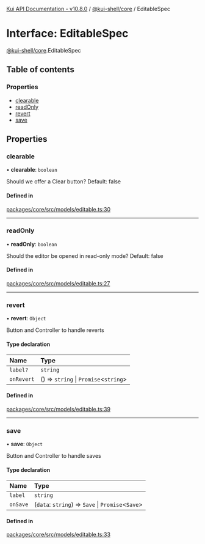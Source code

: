 [Kui API Documentation - v10.8.0](../README.md) / [@kui-shell/core](../modules/kui_shell_core.md) / EditableSpec

# Interface: EditableSpec

[@kui-shell/core](../modules/kui_shell_core.md).EditableSpec

## Table of contents

### Properties

- [clearable](kui_shell_core.EditableSpec.md#clearable)
- [readOnly](kui_shell_core.EditableSpec.md#readonly)
- [revert](kui_shell_core.EditableSpec.md#revert)
- [save](kui_shell_core.EditableSpec.md#save)

## Properties

### clearable

• **clearable**: `boolean`

Should we offer a Clear button? Default: false

#### Defined in

[packages/core/src/models/editable.ts:30](https://github.com/mra-ruiz/kui/blob/27e887ab4/packages/core/src/models/editable.ts#L30)

---

### readOnly

• **readOnly**: `boolean`

Should the editor be opened in read-only mode? Default: false

#### Defined in

[packages/core/src/models/editable.ts:27](https://github.com/mra-ruiz/kui/blob/27e887ab4/packages/core/src/models/editable.ts#L27)

---

### revert

• **revert**: `Object`

Button and Controller to handle reverts

#### Type declaration

| Name       | Type                                   |
| :--------- | :------------------------------------- |
| `label?`   | `string`                               |
| `onRevert` | () => `string` \| `Promise`<`string`\> |

#### Defined in

[packages/core/src/models/editable.ts:39](https://github.com/mra-ruiz/kui/blob/27e887ab4/packages/core/src/models/editable.ts#L39)

---

### save

• **save**: `Object`

Button and Controller to handle saves

#### Type declaration

| Name     | Type                                               |
| :------- | :------------------------------------------------- |
| `label`  | `string`                                           |
| `onSave` | (`data`: `string`) => `Save` \| `Promise`<`Save`\> |

#### Defined in

[packages/core/src/models/editable.ts:33](https://github.com/mra-ruiz/kui/blob/27e887ab4/packages/core/src/models/editable.ts#L33)
